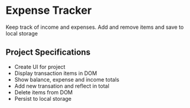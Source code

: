 # Expense Tracker
Keep track of income and expenses. Add and remove items and save to local storage

## Project Specifications
- Create UI for project
- Display transaction items in DOM
- Show balance, expense and income totals
- Add new transation and reflect in total
- Delete items from DOM
- Persist to local storage